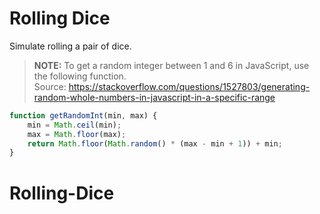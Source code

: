 # Rolling Dice

Simulate rolling a pair of dice.

> **NOTE:** To get a random integer between 1 and 6 in JavaScript, use the following function.  
> Source: https://stackoverflow.com/questions/1527803/generating-random-whole-numbers-in-javascript-in-a-specific-range
```js
function getRandomInt(min, max) {
    min = Math.ceil(min);
    max = Math.floor(max);
    return Math.floor(Math.random() * (max - min + 1)) + min;
}
```
# Rolling-Dice
